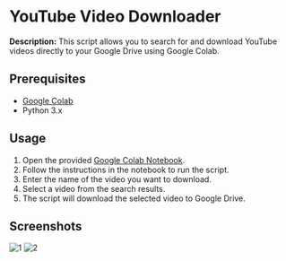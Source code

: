 # YouTube Video Downloader

**Description:** This script allows you to search for and download YouTube videos directly to your Google Drive using Google Colab.

## Prerequisites

- [Google Colab](https://colab.research.google.com/)
- Python 3.x

## Usage

1. Open the provided [Google Colab Notebook](https://colab.research.google.com/drive/1ZuzZMOBfCdcGQ5UAexIqOh_8xc07DfGM?usp=sharing).
2. Follow the instructions in the notebook to run the script.
3. Enter the name of the video you want to download.
4. Select a video from the search results.
5. The script will download the selected video to Google Drive.

## Screenshots

![1](https://github.com/yusup-rd/python-yt-downloader/assets/71926209/ac2402e2-733b-4db7-9cf9-f5cbcfe3d34d)
![2](https://github.com/yusup-rd/python-yt-downloader/assets/71926209/f834b52a-b714-4d1d-8e87-0dc67f43314e)


